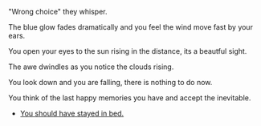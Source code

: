 "Wrong choice" they whisper.

The blue glow fades dramatically and you feel the wind move fast by your ears.

You open your eyes to the sun rising in the distance, its a beautful sight.

The awe dwindles as you notice the clouds rising.

You look down and you are falling, there is nothing to do now.

You think of the last happy memories you have and accept the inevitable.

- [You should have stayed in bed.](../begin-journey.md)